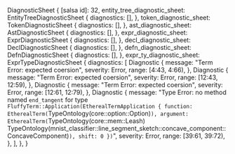 DiagnosticSheet {
    [salsa id]: 32,
    entity_tree_diagnostic_sheet: EntityTreeDiagnosticSheet {
        diagnostics: [],
    },
    token_diagnostic_sheet: TokenDiagnosticSheet {
        diagnostics: [],
    },
    ast_diagnostic_sheet: AstDiagnosticSheet {
        diagnostics: [],
    },
    expr_diagnostic_sheet: ExprDiagnosticSheet {
        diagnostics: [],
    },
    decl_diagnostic_sheet: DeclDiagnosticSheet {
        diagnostics: [],
    },
    defn_diagnostic_sheet: DefnDiagnosticSheet {
        diagnostics: [],
    },
    expr_ty_diagnostic_sheet: ExprTypeDiagnosticSheet {
        diagnostics: [
            Diagnostic {
                message: "Term Error: expected coersion",
                severity: Error,
                range: [4:43, 4:66),
            },
            Diagnostic {
                message: "Term Error: expected coersion",
                severity: Error,
                range: [12:43, 12:59),
            },
            Diagnostic {
                message: "Term Error: expected coersion",
                severity: Error,
                range: [12:61, 12:79),
            },
            Diagnostic {
                message: "Type Error: no method named `end_tangent` for type `FluffyTerm::Application(EtherealTermApplication { function: EtherealTerm(`TypeOntology(core::option::Option)`), argument: EtherealTerm(`TypeOntology(core::mem::Leash) TypeOntology(mnist_classifier::line_segment_sketch::concave_component::ConcaveComponent)`), shift: 0 })`",
                severity: Error,
                range: [39:61, 39:72),
            },
        ],
    },
}